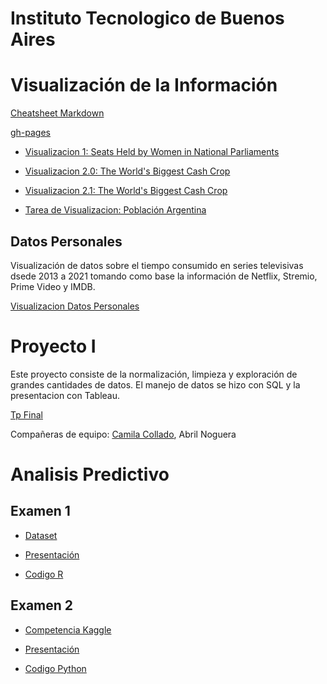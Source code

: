 # Instituto Tecnologico de Buenos Aires

# Visualización de la Información

[Cheatsheet Markdown](github.com/adam-p/markdown-here/wiki/Markdown-Cheatsheet)

[gh-pages](https://cpettinato.github.io/infovis/index.html)

- [Visualizacion 1: Seats Held by Women in National Parliaments](https://cpettinato.github.io/ITBA/visualizacion1.html)

- [Visualizacion 2.0: The World's Biggest Cash Crop ](https://cpettinato.github.io/ITBA/visualizacion2.html)

- [Visualizacion 2.1: The World's Biggest Cash Crop ](https://cpettinato.github.io/ITBA/AMvisualizacion2.html)

- [Tarea de Visualizacion: Población Argentina ](https://cpettinato.github.io/ITBA/argentina.html)

## Datos Personales
Visualización de datos sobre el tiempo consumido en series televisivas dsede 2013 a 2021 tomando como base la información de Netflix, Stremio, Prime Video y IMDB.

[Visualizacion Datos Personales](https://cpettinato.github.io/ITBA/DatosPersonales.html)

# Proyecto I
Este proyecto consiste de la normalización, limpieza y exploración de grandes cantidades de datos. El manejo de datos se hizo con SQL y la presentacion con Tableau.

[Tp Final](https://cpettinato.github.io/ITBA/TP_Proyecto.html)

Compañeras de equipo: [Camila Collado](https://github.com/camicollado), Abril Noguera

# Analisis Predictivo

## Examen 1

- [Dataset](https://archive.ics.uci.edu/ml/datasets/Wine+Quality)

- [Presentación](https://docs.google.com/presentation/d/1cqEkonZCok0JEu3ERohPtiqezE1wNzWX/edit?usp=sharing&ouid=101068290472041686714&rtpof=true&sd=true)

- [Codigo R](https://github.com/cpettinato/AnalisisPredictivo/blob/main/Examen%201%20-%20Pettinato.Rmd)

## Examen 2 

- [Competencia Kaggle](https://www.kaggle.com/competitions/ap-2022q1/leaderboard)

- [Presentación](https://docs.google.com/presentation/d/1lo-xjvURgXOeT5hDcwrkhbplxAzKeBwu/edit?usp=sharing&ouid=101068290472041686714&rtpof=true&sd=true)

- [Codigo Python](https://github.com/cpettinato/AnalisisPredictivo/blob/main/Examen2-Pettinato.ipynb)
